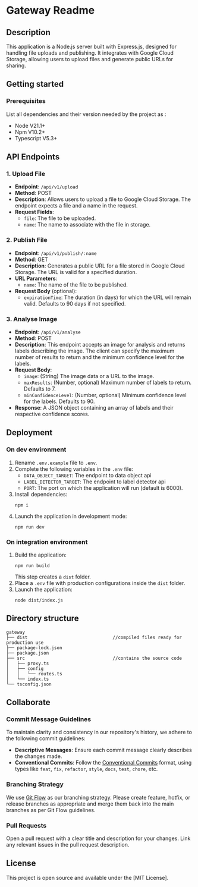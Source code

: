 # Gateway Readme
## Description
This application is a Node.js server built with Express.js, designed for handling file uploads and publishing. It integrates with Google Cloud Storage, allowing users to upload files and generate public URLs for sharing. 
## Getting started
### Prerequisites
List all dependencies and their version needed by the project as :
- Node V21.1+
- Npm V10.2+
- Typescript V5.3+
## API Endpoints

### 1. Upload File
- **Endpoint**: `/api/v1/upload`
- **Method**: POST
- **Description**: Allows users to upload a file to Google Cloud Storage. The endpoint expects a file and a name in the request.
- **Request Fields**:
  - `file`: The file to be uploaded.
  - `name`: The name to associate with the file in storage.

### 2. Publish File
- **Endpoint**: `/api/v1/publish/:name`
- **Method**: GET
- **Description**: Generates a public URL for a file stored in Google Cloud Storage. The URL is valid for a specified duration.
- **URL Parameters**:
  - `name`: The name of the file to be published.
- **Request Body** (optional):
  - `expirationTime`: The duration (in days) for which the URL will remain valid. Defaults to 90 days if not specified.

### 3. Analyse Image
- **Endpoint**: `/api/v1/analyse`
- **Method**: POST
- **Description**: This endpoint accepts an image for analysis and returns labels describing the image. The client can specify the maximum number of results to return and the minimum confidence level for the labels.
- **Request Body**:
  - `image`: (String) The image data or a URL to the image.
  - `maxResults`: (Number, optional) Maximum number of labels to return. Defaults to 7.
  - `minConfidenceLevel`: (Number, optional) Minimum confidence level for the labels. Defaults to 90.
- **Response**: A JSON object containing an array of labels and their respective confidence scores.

## Deployment
### On dev environment
1. Rename `.env.example` file to `.env`.
2. Complete the following variables in the `.env` file:
   - `DATA_OBJECT_TARGET`: The endpoint to data object api
   - `LABEL_DETECTOR_TARGET`: The endpoint to label detector api
   - `PORT`: The port on which the application will run (default is 6000).
 3. Install dependencies:
    ```
    npm i
    ```
 4. Launch the application in development mode:
    ```
    npm run dev
    ```
### On integration environment
1. Build the application:
   ```
   npm run build
   ```
   This step creates a `dist` folder.
3. Place a `.env` file with production configurations inside the `dist` folder.
4. Launch the application:
   ```
   node dist/index.js
   ```
## Directory structure
```console
gateway
├── dist                                //compiled files ready for production use
├── package-lock.json
├── package.json
├── src                                 //contains the source code
│   ├── proxy.ts
│   ├── config
│   │   └── routes.ts
│   └── index.ts
└── tsconfig.json
```
## Collaborate
### Commit Message Guidelines
To maintain clarity and consistency in our repository's history, we adhere to the following commit guidelines:
- **Descriptive Messages**: Ensure each commit message clearly describes the changes made.
- **Conventional Commits**: Follow the [Conventional Commits](https://www.conventionalcommits.org/) format, using types like `feat`, `fix`, `refactor`, `style`, `docs`, `test`, `chore`, etc.
### Branching Strategy
We use [Git Flow](https://nvie.com/posts/a-successful-git-branching-model/) as our branching strategy. Please create feature, hotfix, or release branches as appropriate and merge them back into the main branches as per Git Flow guidelines.
### Pull Requests
Open a pull request with a clear title and description for your changes. Link any relevant issues in the pull request description.
## License
This project is open source and available under the [MIT License].
